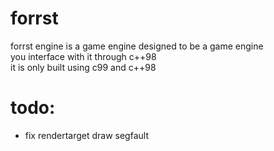 # forrst
forrst engine is a game engine designed to be a game engine  
you interface with it through c++98  
it is only built using c99 and c++98  

# todo:
- fix rendertarget draw segfault
